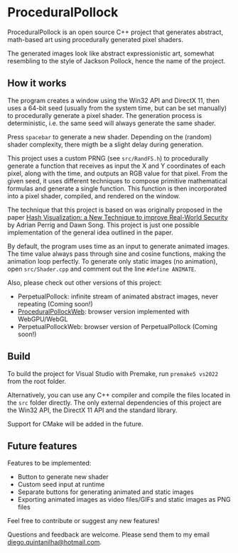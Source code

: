 # ProceduralPollock

ProceduralPollock is an open source C++ project that generates abstract, math-based art using procedurally generated pixel shaders.

The generated images look like abstract expressionistic art, somewhat resembling to the style of Jackson Pollock, hence the name of the project.

## How it works

The program creates a window using the Win32 API and DirectX 11, then uses a 64-bit seed (usually from the system time, but can be set manually) to procedurally generate a pixel shader. The generation process is deterministic, i.e. the same seed will always generate the same shader.

Press `spacebar` to generate a new shader. Depending on the (random) shader complexity, there migth be a slight delay during generation.

This project uses a custom PRNG (see `src/RandFS.h`) to procedurally generate a function that receives as input the X and Y coordinates of each pixel, along with the time, and outputs an RGB value for that pixel. From the given seed, it uses different techniques to compose primitive mathematical formulas and generate a single function. This function is then incorporated into a pixel shader, compiled, and rendered on the window.

The technique that this project is based on was originally proposed in the paper [Hash Visualization: a New Technique to improve Real-World Security](https://users.ece.cmu.edu/~adrian/projects/validation/validation.pdf) by Adrian Perrig and Dawn Song. This project is just one possible implementation of the general idea outlined in the paper.

By default, the program uses time as an input to generate animated images. The time value always pass through sine and cosine functions, making the animation loop perfectly. To generate only static images (no animation), open `src/Shader.cpp` and comment out the line `#define ANIMATE`.

Also, please check out other versions of this project:

- PerpetualPollock: infinite stream of animated abstract images, never repeating (Coming soon!)
- [ProceduralPollockWeb](https://github.com/diegoquintanilha/ProceduralPollockWeb): browser version implemented with WebGPU/WebGL
- PerpetualPollockWeb: browser version of PerpetualPollock (Coming soon!)

## Build

To build the project for Visual Studio with Premake, run `premake5 vs2022` from the root folder.

Alternatively, you can use any C++ compiler and compile the files located in the `src` folder directly. The only external dependencies of this project are the Win32 API, the DirectX 11 API and the standard library.

Support for CMake will be added in the future.

## Future features

Features to be implemented:

- Button to generate new shader
- Custom seed input at runtime
- Separate buttons for generating animated and static images
- Exporting animated images as video files/GIFs and static images as PNG files

Feel free to contribute or suggest any new features!

Questions and feedback are welcome. Please send them to my email [diego.quintanilha@hotmail.com](mailto:diego.quintanilha@hotmail.com).

